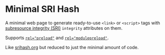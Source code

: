 # Minimal SRI Hash

A minimal web page to generate ready-to-use `<link>` or `<script>` tags with
[subresource integrity (SRI)](https://developer.mozilla.org/en-US/docs/Web/Security/Subresource_Integrity)
`integrity` attributes on them.

Supports
[`rel="preload"`](https://developer.mozilla.org/en-US/docs/Web/HTML/Attributes/rel/preload)
and
[`rel="modulepreload"`](https://developer.mozilla.org/en-US/docs/Web/HTML/Attributes/rel/modulepreload).

Like [srihash.org](https://www.srihash.org/) but reduced to just the minimal
amount of code.
